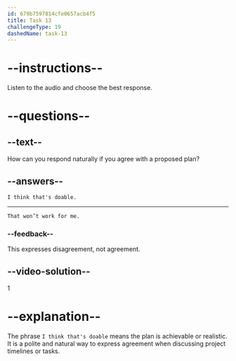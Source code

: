 ```yaml
---
id: 679b7597814cfe0657acb4f5
title: Task 13
challengeType: 19
dashedName: task-13
---
```


<!-- SPEAKING -->

<!-- (Audio) Linda: I think that's doable. We can work on the design sketches this week and then move on to wireframes. -->

# --instructions--

Listen to the audio and choose the best response.  

# --questions--

## --text--

How can you respond naturally if you agree with a proposed plan?  

## --answers--

`I think that's doable.`

---

`That won’t work for me.`

### --feedback--

This expresses disagreement, not agreement.

## --video-solution--

1  

# --explanation--

The phrase `I think that's doable` means the plan is achievable or realistic. It is a polite and natural way to express agreement when discussing project timelines or tasks.
